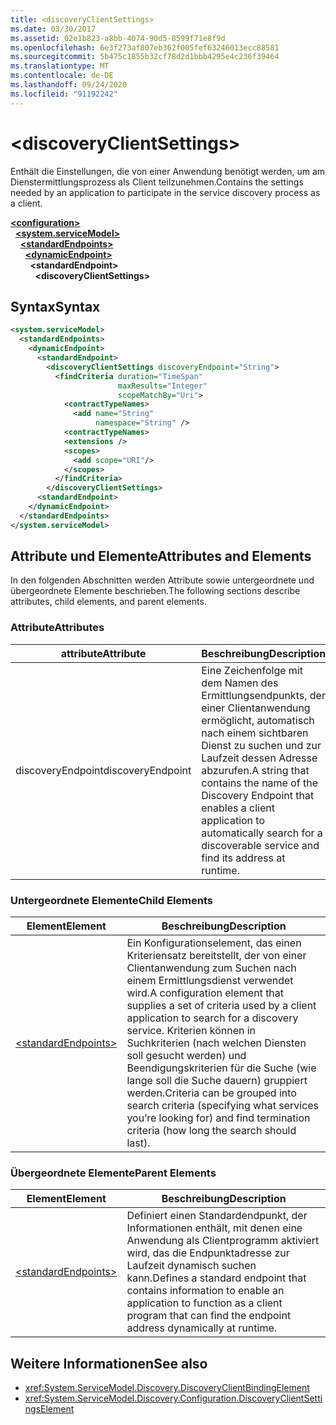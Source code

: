 ```yaml
---
title: <discoveryClientSettings>
ms.date: 03/30/2017
ms.assetid: 02e1b823-a8bb-4074-90d5-8599f71e8f9d
ms.openlocfilehash: 6e3f273af807eb362f005fef63246013ecc88581
ms.sourcegitcommit: 5b475c1855b32cf78d2d1bbb4295e4c236f39464
ms.translationtype: MT
ms.contentlocale: de-DE
ms.lasthandoff: 09/24/2020
ms.locfileid: "91192242"
---
```

# \<discoveryClientSettings>

<span data-ttu-id="a4828-101">Enthält die Einstellungen, die von einer Anwendung benötigt werden, um am Dienstermittlungsprozess als Client teilzunehmen.</span><span class="sxs-lookup"><span data-stu-id="a4828-101">Contains the settings needed by an application to participate in the service discovery process as a client.</span></span>  
  
[**\<configuration>**](../configuration-element.md)\
&nbsp;&nbsp;[**\<system.serviceModel>**](system-servicemodel.md)\
&nbsp;&nbsp;&nbsp;&nbsp;[**\<standardEndpoints>**](standardendpoints.md)\
&nbsp;&nbsp;&nbsp;&nbsp;&nbsp;&nbsp;[**\<dynamicEndpoint>**](dynamicendpoint.md)\
&nbsp;&nbsp;&nbsp;&nbsp;&nbsp;&nbsp;&nbsp;&nbsp;**\<standardEndpoint>**\
&nbsp;&nbsp;&nbsp;&nbsp;&nbsp;&nbsp;&nbsp;&nbsp;&nbsp;&nbsp;**\<discoveryClientSettings>**  
  
## <a name="syntax"></a><span data-ttu-id="a4828-102">Syntax</span><span class="sxs-lookup"><span data-stu-id="a4828-102">Syntax</span></span>  
  
```xml  
<system.serviceModel>
  <standardEndpoints>
    <dynamicEndpoint>
      <standardEndpoint>
        <discoveryClientSettings discoveryEndpoint="String">
          <findCriteria duration="TimeSpan"
                        maxResults="Integer"
                        scopeMatchBy="Uri">
            <contractTypeNames>
              <add name="String"
                   namespace="String" />
            <contractTypeNames>
            <extensions />
            <scopes>
              <add scope="URI"/>
            </scopes>
          </findCriteria>
        </discoveryClientSettings>
      <standardEndpoint>
    </dynamicEndpoint>
  </standardEndpoints>
</system.serviceModel>
```  
  
## <a name="attributes-and-elements"></a><span data-ttu-id="a4828-103">Attribute und Elemente</span><span class="sxs-lookup"><span data-stu-id="a4828-103">Attributes and Elements</span></span>  

 <span data-ttu-id="a4828-104">In den folgenden Abschnitten werden Attribute sowie untergeordnete und übergeordnete Elemente beschrieben.</span><span class="sxs-lookup"><span data-stu-id="a4828-104">The following sections describe attributes, child elements, and parent elements.</span></span>  
  
### <a name="attributes"></a><span data-ttu-id="a4828-105">Attribute</span><span class="sxs-lookup"><span data-stu-id="a4828-105">Attributes</span></span>  
  
|<span data-ttu-id="a4828-106">attribute</span><span class="sxs-lookup"><span data-stu-id="a4828-106">Attribute</span></span>|<span data-ttu-id="a4828-107">Beschreibung</span><span class="sxs-lookup"><span data-stu-id="a4828-107">Description</span></span>|  
|---------------|-----------------|  
|<span data-ttu-id="a4828-108">discoveryEndpoint</span><span class="sxs-lookup"><span data-stu-id="a4828-108">discoveryEndpoint</span></span>|<span data-ttu-id="a4828-109">Eine Zeichenfolge mit dem Namen des Ermittlungsendpunkts, der einer Clientanwendung ermöglicht, automatisch nach einem sichtbaren Dienst zu suchen und zur Laufzeit dessen Adresse abzurufen.</span><span class="sxs-lookup"><span data-stu-id="a4828-109">A string that contains the name of the Discovery Endpoint that enables a client application to automatically search for a discoverable service and find its address at runtime.</span></span>|  
  
### <a name="child-elements"></a><span data-ttu-id="a4828-110">Untergeordnete Elemente</span><span class="sxs-lookup"><span data-stu-id="a4828-110">Child Elements</span></span>  
  
|<span data-ttu-id="a4828-111">Element</span><span class="sxs-lookup"><span data-stu-id="a4828-111">Element</span></span>|<span data-ttu-id="a4828-112">Beschreibung</span><span class="sxs-lookup"><span data-stu-id="a4828-112">Description</span></span>|  
|-------------|-----------------|  
|[\<standardEndpoints>](standardendpoints.md)|<span data-ttu-id="a4828-113">Ein Konfigurationselement, das einen Kriteriensatz bereitstellt, der von einer Clientanwendung zum Suchen nach einem Ermittlungsdienst verwendet wird.</span><span class="sxs-lookup"><span data-stu-id="a4828-113">A configuration element that supplies a set of criteria used by a client application to search for a discovery service.</span></span> <span data-ttu-id="a4828-114">Kriterien können in Suchkriterien (nach welchen Diensten soll gesucht werden) und Beendigungskriterien für die Suche (wie lange soll die Suche dauern) gruppiert werden.</span><span class="sxs-lookup"><span data-stu-id="a4828-114">Criteria can be grouped into search criteria (specifying what services you’re looking for) and find termination criteria (how long the search should last).</span></span>|  
  
### <a name="parent-elements"></a><span data-ttu-id="a4828-115">Übergeordnete Elemente</span><span class="sxs-lookup"><span data-stu-id="a4828-115">Parent Elements</span></span>  
  
|<span data-ttu-id="a4828-116">Element</span><span class="sxs-lookup"><span data-stu-id="a4828-116">Element</span></span>|<span data-ttu-id="a4828-117">Beschreibung</span><span class="sxs-lookup"><span data-stu-id="a4828-117">Description</span></span>|  
|-------------|-----------------|  
|[\<standardEndpoints>](standardendpoints.md)|<span data-ttu-id="a4828-118">Definiert einen Standardendpunkt, der Informationen enthält, mit denen eine Anwendung als Clientprogramm aktiviert wird, das die Endpunktadresse zur Laufzeit dynamisch suchen kann.</span><span class="sxs-lookup"><span data-stu-id="a4828-118">Defines a standard endpoint that contains information to enable an application to function as a client program that can find the endpoint address dynamically at runtime.</span></span>|  
  
## <a name="see-also"></a><span data-ttu-id="a4828-119">Weitere Informationen</span><span class="sxs-lookup"><span data-stu-id="a4828-119">See also</span></span>

- <xref:System.ServiceModel.Discovery.DiscoveryClientBindingElement>
- <xref:System.ServiceModel.Discovery.Configuration.DiscoveryClientSettingsElement>
